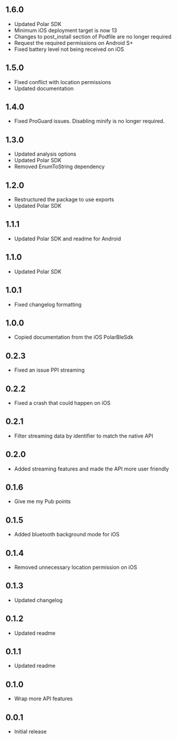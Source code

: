 ## 1.6.0
- Updated Polar SDK
- Minimum iOS deployment target is now 13
- Changes to post_install section of Podfile are no longer required
- Request the required permissions on Android S+
- Fixed battery level not being received on iOS

## 1.5.0
- Fixed conflict with location permissions
- Updated documentation

## 1.4.0
- Fixed ProGuard issues. Disabling minify is no longer required.

## 1.3.0
- Updated analysis options
- Updated Polar SDK
- Removed EnumToString dependency

## 1.2.0
- Restructured the package to use exports
- Updated Polar SDK

## 1.1.1
- Updated Polar SDK and readme for Android

## 1.1.0
- Updated Polar SDK

## 1.0.1
- Fixed changelog formatting

## 1.0.0
- Copied documentation from the iOS PolarBleSdk

## 0.2.3
- Fixed an issue PPI streaming

## 0.2.2
- Fixed a crash that could happen on iOS

## 0.2.1
- Filter streaming data by identifier to match the native API

## 0.2.0
- Added streaming features and made the API more user friendly

## 0.1.6
- Give me my Pub points

## 0.1.5
- Added bluetooth background mode for iOS

## 0.1.4
- Removed unnecessary location permission on iOS

## 0.1.3
- Updated changelog

## 0.1.2
- Updated readme

## 0.1.1
- Updated readme

## 0.1.0
- Wrap more API features

## 0.0.1
- Initial release